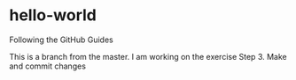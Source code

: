 # hello-world
Following the GitHub Guides

This is a branch from the master.  I am working on the exercise Step 3. Make and commit changes
